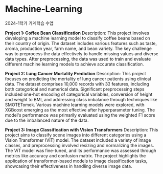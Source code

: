 # Machine-Learning
2024-1학기 기계학습 수업


**Project 1: Coffee Bean Classification**
Description:
This project involves developing a machine learning model to classify coffee beans based on their country of origin. The dataset includes various features such as taste, aroma, production year, farm name, and bean variety. The key challenge was to preprocess the data effectively to handle missing values and diverse data types. After preprocessing, the data was used to train and evaluate different machine learning models to achieve accurate classification.

**Project 2: Lung Cancer Mortality Prediction**
Description:
This project focuses on predicting the mortality of lung cancer patients using clinical data. The dataset comprises 10,000 records with 33 features, including both categorical and numerical data. Significant preprocessing steps included one-hot encoding of categorical variables, conversion of height and weight to BMI, and addressing class imbalance through techniques like SMOTETomek. Various machine learning models were explored, with XGBoost emerging as the most effective after hyperparameter tuning. The model's performance was primarily evaluated using the weighted F1 score due to the imbalanced nature of the data.

**Project 3: Image Classification with Vision Transformers**
Description:
This project aims to classify scene images into different categories using a Vision Transformer (ViT) model. The dataset included a variety of image classes, and preprocessing involved resizing and normalizing the images. The ViT model was fine-tuned, and its performance was assessed through metrics like accuracy and confusion matrix. The project highlights the application of transformer-based models to image classification tasks, showcasing their effectiveness in handling diverse image data.






